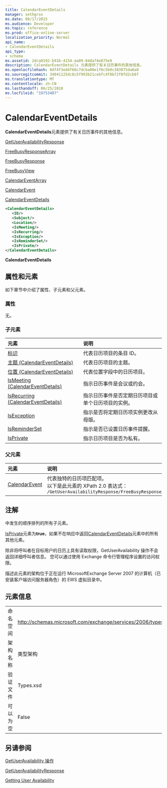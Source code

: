 ```yaml
---
title: CalendarEventDetails
manager: sethgros
ms.date: 09/17/2015
ms.audience: Developer
ms.topic: reference
ms.prod: office-online-server
localization_priority: Normal
api_name:
- CalendarEventDetails
api_type:
- schema
ms.assetid: 2dca0192-b91b-4154-aa09-84da74e875e9
description: CalendarEventDetails 元素提供了有关日历事件的其他信息。
ms.openlocfilehash: 8df4f3ed4f66c7dcba00e1f0c5b0c383075da0a0
ms.sourcegitcommit: 34041125dc8c5f993b21cebfc4f8b72f0fd2cb6f
ms.translationtype: MT
ms.contentlocale: zh-CN
ms.lasthandoff: 06/25/2018
ms.locfileid: "19753407"
---
```

# <a name="calendareventdetails"></a>CalendarEventDetails

**CalendarEventDetails**元素提供了有关日历事件的其他信息。 
  
[GetUserAvailabilityResponse](getuseravailabilityresponse.md)
  
[FreeBusyResponseArray](freebusyresponsearray.md)
  
[FreeBusyResponse](freebusyresponse.md)
  
[FreeBusyView](freebusyview.md)
  
[CalendarEventArray](calendareventarray.md)
  
[CalendarEvent](calendarevent.md)
  
[CalendarEventDetails](calendareventdetails.md)
  
```xml
<CalendarEventDetails>
   <ID/>
   <Subject/>
   <Location/>
   <IsMeeting/>
   <IsRecurring/>
   <IsException/>
   <IsReminderSet/>
   <IsPrivate/>
</CalendarEventDetails>
```

 **CalendarEventDetails**
## <a name="attributes-and-elements"></a>属性和元素

如下章节中介绍了属性、子元素和父元素。
  
### <a name="attributes"></a>属性

无。
  
### <a name="child-elements"></a>子元素

|**元素**|**说明**|
|:-----|:-----|
|[标识](id.md) <br/> |代表日历项目的条目 ID。  <br/> |
|[主题 (CalendarEventDetails)](subject-calendareventdetails.md) <br/> |代表日历项目的主题。  <br/> |
|[位置 (CalendarEventDetails)](location-calendareventdetails.md) <br/> |代表位置字段中的日历项目。  <br/> |
|[IsMeeting (CalendarEventDetails)](ismeeting-calendareventdetails.md) <br/> |指示日历事件是会议或约会。  <br/> |
|[IsRecurring (CalendarEventDetails)](isrecurring-calendareventdetails.md) <br/> |指示日历事件是否定期日历项目或单个日历项目的实例。  <br/> |
|[IsException](isexception.md) <br/> |指示是否将定期日历项实例更改从母版。  <br/> |
|[IsReminderSet](isreminderset.md) <br/> |指示是否已设置日历事件提醒。  <br/> |
|[IsPrivate](isprivate.md) <br/> |指示日历项目是否为私有。  <br/> |
   
### <a name="parent-elements"></a>父元素

|**元素**|**说明**|
|:-----|:-----|
|[CalendarEvent](calendarevent.md) <br/> |代表独特的日历项匹配项。  <br/> 以下是此元素的 XPath 2.0 表达式：  <br/>  `/GetUserAvailabilityResponse/FreeBusyResponseArray/FreeBusyResponse/FreeBusyView/CalendarEventArray/CalendarEvent[i]` <br/> |
   
## <a name="remarks"></a>注解

中发生的顺序排列的所有子元素。 
  
[IsPrivate](isprivate.md)元素为**true**，如果不在响应中返回[CalendarEventDetails](calendareventdetails.md)元素中的所有其他元素。 
  
除非将呼叫者在目标用户的日历上具有读取权限，GetUserAvailability 操作不会返回详细呼叫者信息。 您可以通过使用 Exchange 命令行管理程序设置的访问权限。
  
描述此元素的架构位于正在运行 MicrosoftExchange Server 2007 的计算机（已安装客户端访问服务器角色）的 EWS 虚拟目录中。
  
## <a name="element-information"></a>元素信息

|||
|:-----|:-----|
|命名空间  <br/> |http://schemas.microsoft.com/exchange/services/2006/types  <br/> |
|架构名称  <br/> |类型架构  <br/> |
|验证文件  <br/> |Types.xsd  <br/> |
|可以为空  <br/> |False  <br/> |
   
## <a name="see-also"></a>另请参阅



[GetUserAvailability 操作](getuseravailability-operation.md)
  
[GetUserAvailabilityResponse](getuseravailabilityresponse.md)


[Getting User Availability](http://msdn.microsoft.com/library/d4133fcb-9b0f-4e6b-aadf-a389da83516a%28Office.15%29.aspx)

